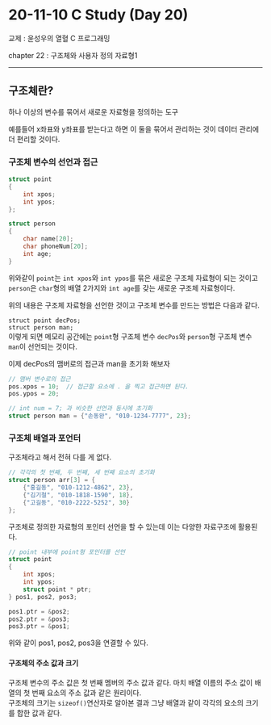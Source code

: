 20-11-10 C Study (Day 20)
=====
교제 : 윤성우의 열혈 C 프로그래밍

chapter 22 : 구조체와 사용자 정의 자료형1  

<hr>

## 구조체란?

하나 이상의 변수를 묶어서 새로운 자료형을 정의하는 도구  

예를들어 x좌표와 y좌표를 받는다고 하면 이 둘을 묶어서 관리하는 것이 데이터 관리에 더 편리할 것이다.  

### 구조체 변수의 선언과 접근

```c
struct point
{
	int xpos;
	int ypos;
};

struct person
{
	char name[20];
	char phoneNum[20];
	int age;
}
```
위와같이 `point`는 `int xpos`와 `int ypos`를 묶은 새로운 구조체 자료형이 되는 것이고  
`person`은 `char`형의 배열 2가지와 `int age`를 갖는 새로운 구조체 자료형이다.

위의 내용은 구조체 자료형을 선언한 것이고 구조체 변수를 만드는 방법은 다음과 같다.

`struct point decPos;`  
`struct person man;`  
이렇게 되면 메모리 공간에는 `point`형 구조체 변수 `decPos`와 `person`형 구조체 변수 `man`이 선언되는 것이다.

이제 decPos의 맴버로의 접근과 man을 초기화 해보자  

```c
// 맴버 변수로의 접근
pos.xpos = 10;	// 접근할 요소에 . 을 찍고 접근하면 된다.
pos.ypos = 20;

// int num = 7; 과 비슷한 선언과 동시에 초기화
struct person man = {"손동완", "010-1234-7777", 23};
```

### 구조체 배열과 포언터

구조체라고 해서 전혀 다를 게 없다.  

```c
// 각각의 첫 번째, 두 번째, 세 번째 요소의 초기화
struct person arr[3] = {
	{"홍길동", "010-1212-4862", 23},
	{"김기철", "010-1818-1590", 18},
	{"고길동", "010-2222-5252", 30}
};
```

구조체로 정의한 자료형의 포인터 선언을 할 수 있는데 이는 다양한 자료구조에 활용된다.

```c
// point 내부에 point형 포인터를 선언
struct point
{
	int xpos;
	int ypos;
	struct point * ptr;
} pos1, pos2, pos3;

pos1.ptr = &pos2;
pos2.ptr = &pos3;
pos3.ptr = &pos1;
```
위와 같이 pos1, pos2, pos3을 연결할 수 있다.  

#### 구조체의 주소 값과 크기

구조체 변수의 주소 값은 첫 번째 멤버의 주소 값과 같다.
마치 배열 이름의 주소 값이 배열의 첫 번째 요소의 주소 값과 같은 원리이다.  
구조체의 크기는 `sizeof()`연산자로 알아본 결과 그냥 배열과 같이 각각의 요소의 크기를 합한 값과 같다.  
